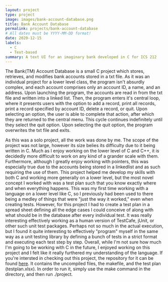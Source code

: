 ```yaml
---
layout: project
type: project
image: images/bank-account-database.png
title: Bank Account Database
permalink: projects/bank-account-database
# All dates must be YYYY-MM-DD format!
date: 2020-12-15
labels:
  - C
  - Text-based
summary: A text UI for an imaginary bank developed in C for ICS 212
---
```


The Bank(TM) Account Database is a small C project which stores, retrieves, and modifies bank accounts stored in a txt file.
As it was an individual project for a lower level class, the program isn't absurdly complex, and each account comprises only an account ID, a name, and an address.
Upon launching the program, the accounts are read in from the txt file and written into a linked list.
Then, the program enters it's central loop, where it presents users with the option to add a record, print all records, print a record specified by account ID, delete a record, or quit.
Upon selecting an option, the user is able to complete that action, after which they are returned to the central menu.
This cycle continues indefinitely until they select the quit option.
Upon selecting the quit option, the program overwrites the txt file and exits.

As this was a solo project, all the work was done by me.
The scope of the project was not large, however its size belies its difficulty due to it being written in C.
Much as I enjoy working on the lower level of C and C++, it is decidedly more difficult to work on any kind of a grander scale with them.
Furthermore, although I greatly enjoy working with pointers, this was especially true due to the accounts being stored in a linkedlist and as such requiring the use of them.
This project helped me develop my skills with both C and working more generally on a lower level, but the most novel concept I worked with was a test plan such that you know exactly where and when everything happens.
This was my first time working with a language on a lower level like C, so I previously had been used to there being a medley of things that were "just the way it worked," even when creating tests.
However, for this project I had to create a test plan in a spread sheet defining all the edge cases I could conceive of along with what should be in the database after every individual test.
It was really interesting effectively working as a human version of TestCafe, jUnit, or other such unit test packages.
Perhaps not so much in the actual execution, but I found it quite interesting to effectively "program" myself in the same way as a unit testing library by defining a bunch of tests in a strict format and executing each test step by step.
Overall, while I'm not sure how much I'm going to be working with C in the future, I enjoyed working on this project and I felt like it really furthered my understanding of the language.
If you're intersted in checking out this project, the repository for it can be found [here](https://github.com/Somewha7/bank-TM-Database-ICS-235-). 
It contains the uncompiled files, the makefile, and the test plan (testplan.xlsx).
In order to run it, simply use the make command in the directory, and then run ./project.
